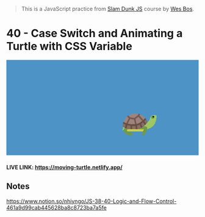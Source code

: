 > This is a JavaScript practice from [Slam Dunk JS](https://beginnerjavascript.com/) course by [Wes Bos](https://github.com/wesbos).

# 40 - Case Switch and Animating a Turtle with CSS Variable

![](movingturtle.gif)

#### LIVE LINK: https://moving-turtle.netlify.app/

## Notes

https://www.notion.so/nhiyngo/JS-38-40-Logic-and-Flow-Control-461a9d99cab445628ba8c8723ba7a5fe
